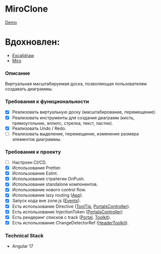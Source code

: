 # MiroClone

[Demo]()

# Вдохновлен:

- [Excalidraw](https://excalidraw.com/)
- [Miro](https://miro.com/)

### Описание

Виртуальная масштабируемая доска, позволяющая пользователям создавать диаграммы.

### Требования к функциональности

- [x] Реализовать виртуальную доску (масштабирование, перемещение).
- [x] Реализовать инструменты для создания диаграмм (кисть, прямоугольник, эллипс, стрелка, текст, ластик).
- [x] Реализовать Undo / Redo.
- [ ] Реализовать выделение, перемещение, изменение размера элементов диаграммы.

### Требования к проекту

- [ ] Настроен CI/CD.
- [x] Использование Prettier.
- [x] Использование Eslint.
- [x] Использование стратегии OnPush.
- [x] Использование standalone компонентов.
- [x] Использование нового control flow.
- [x] Использование lazy routing ([App](./src/app/app.routes.ts)).
- [x] Запуск кода вне zone.js ([Events](./src/modules/workspace/services/events.service.ts)).
- [x] Есть использование Directive ([ToolTip](./src/shared/components/ui/tooltip/tooltip.directive.ts), [PortalsController](./src/shared/components/utils/portals/directives/portals-controller.directive.ts)).
- [x] Есть использование InjectionToken ([PortalsController](./src/shared/components/utils/portals/directives/portals-controller.directive.ts))
- [x] Есть рендеринг списков с track ([Portal](./src/shared/components/utils//portals/components/portal-host/portal-host.component.html), [Toolkit](./src/modules/workspace/components/ui/header-toolkit/header-toolkit.component.html)).
- [x] Есть использование ChangeDetectorRef ([HeaderToolkit](./src/modules/workspace/components/ui/header-toolkit/header-toolkit.component.ts)).

### Technical Stack

- Angular 17
